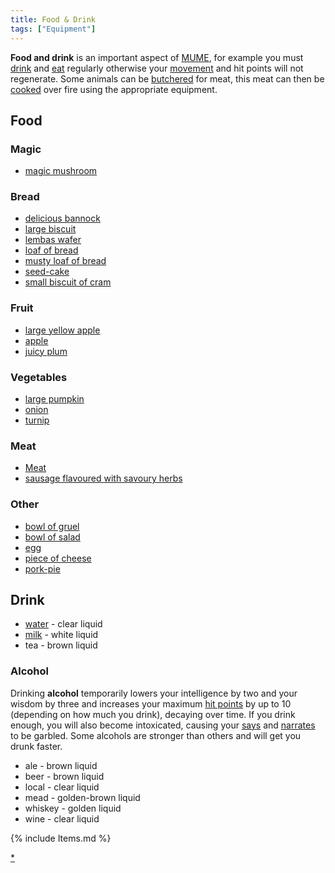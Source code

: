 ```yaml
---
title: Food & Drink
tags: ["Equipment"]
---
```

**Food and drink** is an important aspect of [MUME](MUME "wikilink"),
for example you must [drink](drink "wikilink") and [eat](eat "wikilink")
regularly otherwise your [movement](Movement_Points "wikilink") and hit
points will not regenerate. Some animals can be
[butchered](butcher "wikilink") for meat, this meat can then be
[cooked](cook "wikilink") over fire using the appropriate equipment.

## Food

### Magic

- [magic mushroom](magic_mushroom "wikilink")

### Bread

- [delicious bannock](delicious_bannock "wikilink")
- [large biscuit](large_biscuit "wikilink")
- [lembas wafer](lembas_wafer "wikilink")
- [loaf of bread](loaf_of_bread "wikilink")
- [musty loaf of bread](musty_loaf_of_bread "wikilink")
- [seed-cake](seed-cake "wikilink")
- [small biscuit of cram](small_biscuit_of_cram "wikilink")

### Fruit

- [large yellow apple](large_yellow_apple "wikilink")
- [apple](apple "wikilink")
- [juicy plum](juicy_plum "wikilink")

### Vegetables

- [large pumpkin](large_pumpkin "wikilink")
- [onion](onion "wikilink")
- [turnip](turnip "wikilink")

### Meat

- [Meat](Meat "wikilink")
- [sausage flavoured with savoury
  herbs](sausage_flavoured_with_savoury_herbs "wikilink")

### Other

- [bowl of gruel](bowl_of_gruel "wikilink")
- [bowl of salad](bowl_of_salad "wikilink")
- [egg](egg "wikilink")
- [piece of cheese](piece_of_cheese "wikilink")
- [pork-pie](pork-pie "wikilink")

## Drink

- [water](water "wikilink") - clear liquid
- [milk](milk "wikilink") - white liquid
- tea - brown liquid

### Alcohol

Drinking **alcohol** temporarily lowers your intelligence by two and
your wisdom by three and increases your maximum [hit
points](hit_points "wikilink") by up to 10 (depending on how much you
drink), decaying over time. If you drink enough, you will also become
intoxicated, causing your [says](say "wikilink") and
[narrates](narrate "wikilink") to be garbled. Some alcohols are stronger
than others and will get you drunk faster.

- ale - brown liquid
- beer - brown liquid
- local - clear liquid
- mead - golden-brown liquid
- whiskey - golden liquid
- wine - clear liquid

{% include Items.md %}

[\*](Category:Consumables "wikilink")